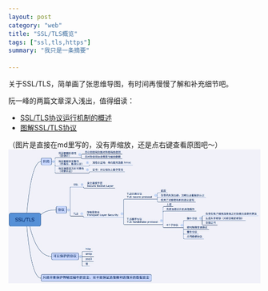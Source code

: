 ```yaml
---
layout: post
category: "web"
title: "SSL/TLS概览"
tags: ["ssl,tls,https"]
summary: "我只是一条摘要"

---
```


关于SSL/TLS，简单画了张思维导图，有时间再慢慢了解和补充细节吧。

阮一峰的两篇文章深入浅出，值得细读：

* [SSL/TLS协议运行机制的概述](http://www.ruanyifeng.com/blog/2014/02/ssl_tls.html)
* [图解SSL/TLS协议](http://www.ruanyifeng.com/blog/2014/09/illustration-ssl.html)

（图片是直接在md里写的，没有弄缩放，还是点右键查看原图吧～）
![SSL-TLS.png](/img/SSL-TLS.png)
